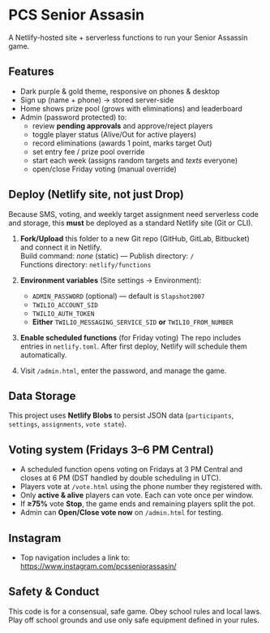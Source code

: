 # PCS Senior Assasin

A Netlify-hosted site + serverless functions to run your Senior Assassin game.

## Features
- Dark purple & gold theme, responsive on phones & desktop
- Sign up (name + phone) → stored server-side
- Home shows prize pool (grows with eliminations) and leaderboard
- Admin (password protected) to:
  - review **pending approvals** and approve/reject players
  - toggle player status (Alive/Out for active players)
  - record eliminations (awards 1 point, marks target Out)
  - set entry fee / prize pool override
  - start each week (assigns random targets and *texts* everyone)
  - open/close Friday voting (manual override)

## Deploy (Netlify site, not just Drop)
Because SMS, voting, and weekly target assignment need serverless code and storage, this **must** be deployed as a standard Netlify site (Git or CLI).

1. **Fork/Upload** this folder to a new Git repo (GitHub, GitLab, Bitbucket) and connect it in Netlify.  
   Build command: _none_ (static) — Publish directory: `/`  
   Functions directory: `netlify/functions`

2. **Environment variables** (Site settings → Environment):
   - `ADMIN_PASSWORD` (optional) — default is `Slapshot2007`
   - `TWILIO_ACCOUNT_SID`
   - `TWILIO_AUTH_TOKEN`
   - **Either** `TWILIO_MESSAGING_SERVICE_SID` **or** `TWILIO_FROM_NUMBER`

3. **Enable scheduled functions** (for Friday voting)
   The repo includes entries in `netlify.toml`. After first deploy, Netlify will schedule them automatically.

4. Visit `/admin.html`, enter the password, and manage the game.

## Data Storage
This project uses **Netlify Blobs** to persist JSON data (`participants`, `settings`, `assignments`, `vote state`).

## Voting system (Fridays 3–6 PM Central)
- A scheduled function opens voting on Fridays at 3 PM Central and closes at 6 PM (DST handled by double scheduling in UTC).
- Players vote at `/vote.html` using the phone number they registered with.
- Only **active & alive** players can vote. Each can vote once per window.
- If **≥75%** vote **Stop**, the game ends and remaining players split the pot.
- Admin can **Open/Close vote now** on `/admin.html` for testing.

## Instagram
- Top navigation includes a link to: https://www.instagram.com/pcsseniorassasin/

## Safety & Conduct
This code is for a consensual, safe game. Obey school rules and local laws. Play off school grounds and use only safe equipment defined in your rules.
